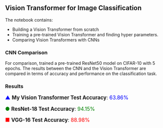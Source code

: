 ## Vision Transformer for Image Classification

The notebook contains:

- Building a Vision Transformer from scratch
- Training a pre-trained Vision Transformer and finding hyper parameters.
- Comparing Vision Transformers with CNNs

### CNN Comparison
For comparison, trained a pre-trained ResNet50 model on CIFAR-10 with 5 epochs. The results between the CNN and the Vision Transformer are compared in terms of accuracy and performance on the classification task.


### Results

<div style="font-size: 1.2em;">
  <p><span style="color: blue;">&#x25B2;</span> <strong>My Vision Transformer Test Accuracy</strong>: <span style="color: blue;">63.86%</span></p>
  <p><span style="color: green;">&#x25CF;</span> <strong>ResNet-18 Test Accuracy</strong>: <span style="color: green;">94.15%</span></p>
  <p><span style="color: red;">&#x25A0;</span> <strong>VGG-16 Test Accuracy</strong>: <span style="color: red;">88.98%</span></p>
</div>
